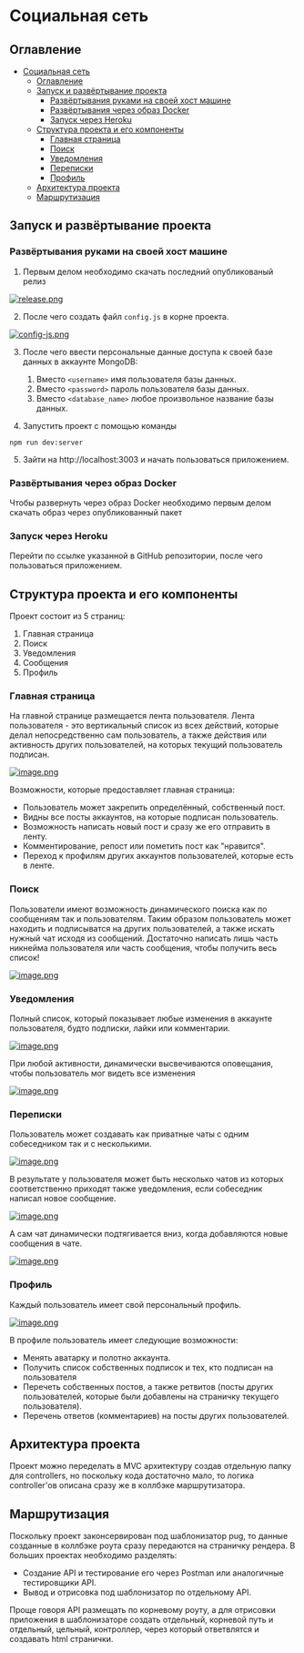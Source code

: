 # Социальная сеть

## Оглавление
- [Социальная сеть](#социальная-сеть)
  - [Оглавление](#оглавление)
  - [Запуск и развёртывание проекта](#запуск-и-развёртывание-проекта)
    - [Развёртывания руками на своей хост машине](#развёртывания-руками-на-своей-хост-машине)
    - [Развёртывания через образ Docker](#развёртывания-через-образ-docker)
    - [Запуск через Heroku](#запуск-через-heroku)
  - [Структура проекта и его компоненты](#структура-проекта-и-его-компоненты)
    - [Главная страница](#главная-страница)
    - [Поиск](#поиск)
    - [Уведомления](#уведомления)
    - [Переписки](#переписки)
    - [Профиль](#профиль)
  - [Архитектура проекта](#архитектура-проекта)
  - [Маршрутизация](#маршрутизация)

## Запуск и развёртывание проекта

### Развёртывания руками на своей хост машине

1. Первым делом необходимо скачать последний опубликованый релиз

[![release.png](https://i.postimg.cc/ZqnRD7zj/release.png)](https://postimg.cc/qtf4NGRC)

2. После чего создать файл `config.js` в корне проекта.

[![config-js.png](https://i.postimg.cc/WbZ054wt/config-js.png)](https://postimg.cc/svVBXs8R)

3. После чего ввести персональные данные доступа к своей базе данных в аккаунте MongoDB:
   1. Вместо `<username>` имя пользователя базы данных.
   2. Вместо `<password>` пароль пользователя базы данных.
   3. Вместо `<database_name>` любое произвольное название базы данных.

4. Запустить проект с помощью команды 
```
npm run dev:server
```
5. Зайти на http://localhost:3003 и начать пользоваться приложением.

### Развёртывания через образ Docker

Чтобы развернуть через образ Docker необходимо первым делом скачать образ через опубликованный пакет

### Запуск через Heroku

Перейти по ссылке указанной в GitHub репозитории, после чего пользоваться приложением. 

## Структура проекта и его компоненты

Проект состоит из 5 страниц:
1. Главная страница
2. Поиск
3. Уведомления
4. Сообщения
5. Профиль

### Главная страница

На главной странице размещается лента пользователя. Лента пользователя - это вертикальный список из всех действий, которые делал непосредственно сам пользователь, а также действия или активность других пользователей, на которых текущий пользователь подписан.

[![image.png](https://i.postimg.cc/7YsS9YhT/image.png)](https://postimg.cc/4mcKNGzJ)

Возможности, которые предоставляет главная страница:
- Пользователь может закрепить определённый, собственный пост.
- Видны все посты аккаунтов, на которые подписан пользователь.
- Возможность написать новый пост и сразу же его отправить в ленту.
- Комментирование, репост или пометить пост как "нравится".
- Переход к профилям других аккаунтов пользователей, которые есть в ленте.

### Поиск

Пользователи имеют возможность динамического поиска как по сообщениям так и пользователям. Таким образом пользователь может находить и подписыватся на других пользователей, а также искать нужный чат исходя из сообщений. Достаточно написать лишь часть никнейма пользователя или часть сообщения, чтобы получить весь список!

[![image.png](https://i.postimg.cc/LsdDk6Q3/image.png)](https://postimg.cc/qNL240TN)

### Уведомления

Полный список, который показывает любые изменения в аккаунте пользователя, будто подписки, лайки или комментарии. 

[![image.png](https://i.postimg.cc/cLrh0v6d/image.png)](https://postimg.cc/w1YLkThr)

При любой активности, динамически высвечиваются оповещания, чтобы пользователь мог видеть все изменения

[![image.png](https://i.postimg.cc/BZP1S2BY/image.png)](https://postimg.cc/23m5TbJh)

### Переписки

Пользователь может создавать как приватные чаты с одним собеседником так и с несколькими.

[![image.png](https://i.postimg.cc/wMFK81Mh/image.png)](https://postimg.cc/FkfC0sjR)

В результате у пользователя может быть несколько чатов из которых соответственно приходят также уведомления, если собеседник написал новое сообщение.

[![image.png](https://i.postimg.cc/KYmn448K/image.png)](https://postimg.cc/v4S1NY9M)

А сам чат динамически подтягивается вниз, когда добавляются новые сообщения в чате.

[![image.png](https://i.postimg.cc/V6VM7RBM/image.png)](https://postimg.cc/njqCrqWc)

### Профиль

Каждый пользователь имеет свой персональный профиль. 

[![image.png](https://i.postimg.cc/d1jQ3tD0/image.png)](https://postimg.cc/gXrbBpV9)

В профиле пользователь имеет следующие возможности:
- Менять аватарку и полотно аккаунта.
- Получить список собственных подписок и тех, кто подписан на пользователя
- Перечеть собственных постов, а также ретвитов (посты других пользователей, которые были добавлены на страничку текущего пользователя).
- Перечень ответов (комментариев) на посты других пользователей. 

## Архитектура проекта

Проект можно переделать в MVC архитектуру создав отдельную папку для controllers, но поскольку кода достаточно мало, то логика controller'ов описана сразу же в коллбэке маршрутизатора. 

## Маршрутизация

Поскольку проект законсервирован под шаблонизатор pug, то данные созданные в коллбэке роута сразу передаются на страничку рендера. 
В больших проектах необходимо разделять: 
- Создание API и тестирование его через Postman или аналогичные тестировщики API.
- Вывод и отрисовка под шаблонизатор по отдельному API.

Проще говоря API размещать по корневому роуту, а для отрисовки приложения в шаблонизаторе создать отдельный, корневой путь и отдельный, цельный, контроллер, через который ответвлятся и создавать html странички. 
